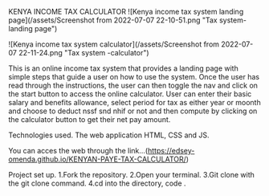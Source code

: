 KENYA INCOME TAX CALCULATOR
![Kenya income tax system landing page](/assets/Screenshot from 2022-07-07 22-10-51.png "Tax system-landing page")

![Kenya income tax system calculator](/assets/Screenshot from 2022-07-07 22-11-24.png "Tax system -calculator")



This is an online income tax system that provides a landing page with simple steps that guide a user on how to use the system.
Once the user has read through the instructions, the user can then toggle the nav and click on the start button to access the online calculator.
User can enter their basic salary and benefits allowance, select period for tax as either year or moonth and choose to deduct nssf snd nhif or not and then compute by clicking on the calculator button to get their net pay amount.

Technologies used.
The web application HTML, CSS and JS.

You can acces  the web through the link...(https://edsey-omenda.github.io/KENYAN-PAYE-TAX-CALCULATOR/)

Project set up. 
1.Fork the repository. 
2.Open your terminal. 
3.Git clone with the git clone command. 
4.cd into the directory, code . 